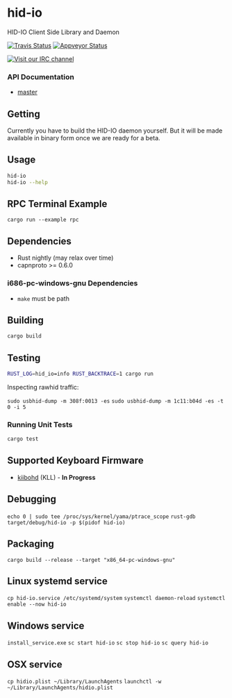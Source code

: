 # hid-io
HID-IO Client Side Library and Daemon

[![Travis Status](https://travis-ci.org/hid-io/hid-io.svg?branch=master)](https://travis-ci.org/hid-io/hid-io) [![Appveyor Status](https://ci.appveyor.com/api/projects/status/cdwt6apvvfn4fvt9/branch/master?svg=true)](https://ci.appveyor.com/project/kiibohd/hid-io/branch/master)

[![Visit our IRC channel](https://kiwiirc.com/buttons/irc.freenode.net/hid-io.png)](https://kiwiirc.com/client/irc.freenode.net/#hid-io)

### API Documentation

* [master](https://hid-io.github.io/hid_io)


## Getting

Currently you have to build the HID-IO daemon yourself. But it will be made available in binary form once we are ready for a beta.


## Usage

```bash
hid-io
hid-io --help
```

## RPC Terminal Example
`cargo run --example rpc`

## Dependencies

* Rust nightly (may relax over time)
* capnproto >= 0.6.0


### i686-pc-windows-gnu Dependencies

* `make` must be path


## Building

```bash
cargo build
```


## Testing

```bash
RUST_LOG=hid_io=info RUST_BACKTRACE=1 cargo run
```

Inspecting rawhid traffic:

`sudo usbhid-dump -m 308f:0013 -es`
`sudo usbhid-dump -m 1c11:b04d -es -t 0 -i 5`


### Running Unit Tests

```bash
cargo test
```

## Supported Keyboard Firmware

* [kiibohd](https://github.com/kiibohd/controller) (KLL) - **In Progress**



## Debugging

`echo 0 | sudo tee /proc/sys/kernel/yama/ptrace_scope`
`rust-gdb target/debug/hid-io -p $(pidof hid-io)`

## Packaging
`cargo build --release --target "x86_64-pc-windows-gnu"`

## Linux systemd service
`cp hid-io.service /etc/systemd/system`
`systemctl daemon-reload`
`systemctl enable --now hid-io`

## Windows service

`install_service.exe`
`sc start hid-io`
`sc stop hid-io`
`sc query hid-io`

## OSX service

`cp hidio.plist ~/Library/LaunchAgents`
`launchctl -w  ~/Library/LaunchAgents/hidio.plist`
